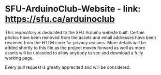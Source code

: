 # SFU-ArduinoClub-Website - link: https://sfu.ca/arduinoclub

This reposotory is dedicated to the SFU Arduino webiste built. Certain photos have been removed from the assets and email addresses have been revomed from the HTLM code for privacy reasons. More details will be added shortly to this file as the project moves forward as well as more assets will be uplaoded to allow anybody to see and download a fully working page.

Every pull request is greatly apprecited and will be considered.



